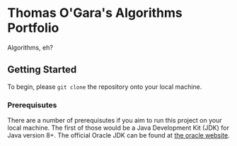 # Thomas O'Gara's Algorithms Portfolio
Algorithms, eh?

## Getting Started
To begin, please `git clone` the repository onto your local machine.

### Prerequisutes
There are a number of prerequisutes if you aim to run this project on your local machine. The first of those would be a Java Development Kit (JDK) for Java version 8+. The official Oracle JDK can be found at [the oracle website](https://www.oracle.com/java/technologies/javase-jdk8-downloads.html).


